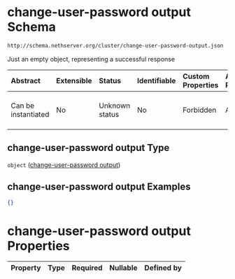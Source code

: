 # change-user-password output Schema

```txt
http://schema.nethserver.org/cluster/change-user-password-output.json
```

Just an empty object, representing a successful response

| Abstract            | Extensible | Status         | Identifiable | Custom Properties | Additional Properties | Access Restrictions | Defined In                                                                                          |
| :------------------ | :--------- | :------------- | :----------- | :---------------- | :-------------------- | :------------------ | :-------------------------------------------------------------------------------------------------- |
| Can be instantiated | No         | Unknown status | No           | Forbidden         | Allowed               | none                | [change-user-password-output.json](cluster/change-user-password-output.json "open original schema") |

## change-user-password output Type

`object` ([change-user-password output](change-user-password-output.md))

## change-user-password output Examples

```json
{}
```

# change-user-password output Properties

| Property | Type | Required | Nullable | Defined by |
| :------- | :--- | :------- | :------- | :--------- |
